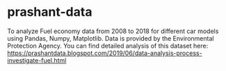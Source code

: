 # prashant-data
To analyze Fuel economy data from 2008 to 2018 for different car models using Pandas, Numpy, Matplotlib. Data is provided by the Environmental Protection Agency.
You can find detailed analysis of this dataset here: https://prashantdata.blogspot.com/2019/06/data-analysis-process-investigate-fuel.html
